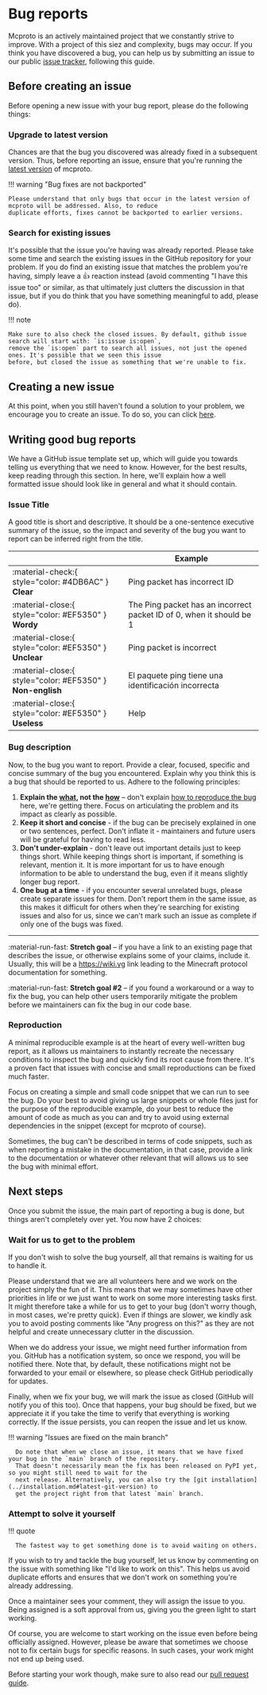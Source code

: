 # Bug reports

Mcproto is an actively maintained project that we constantly strive to improve. With a project of this siez and
complexity, bugs may occur. If you think you have discovered a bug, you can help us by submitting an issue to our
public [issue tracker](https://github.com/py-mine/mcproto/issues), following this guide.

## Before creating an issue

Before opening a new issue with your bug report, please do the following things:

### Upgrade to latest version

Chances are that the bug you discovered was already fixed in a subsequent version. Thus, before reporting an issue,
ensure that you're running the [latest version](../changelog.md) of mcproto.

!!! warning "Bug fixes are not backported"

    Please understand that only bugs that occur in the latest version of mcproto will be addressed. Also, to reduce
    duplicate efforts, fixes cannot be backported to earlier versions.

### Search for existing issues

It's possible that the issue you're having was already reported. Please take some time and search the existing issues
in the GitHub repository for your problem. If you do find an existing issue that matches the problem you're having,
simply leave a :thumbsup: reaction instead (avoid commenting "I have this issue too" or similar, as that ultimately
just clutters the discussion in that issue, but if you do think that you have something meaningful to add, please do).

!!! note

    Make sure to also check the closed issues. By default, github issue search will start with: `is:issue is:open`,
    remove the `is:open` part to search all issues, not just the opened ones. It's possible that we seen this issue
    before, but closed the issue as something that we're unable to fix.

## Creating a new issue

At this point, when you still haven't found a solution to your problem, we encourage you to create an issue.
To do so, you can click [here][open-bug-issue].

[open-bug-issue]: https://github.com/py-mine/mcproto/issues/new?labels=type%3A+bug&template=bug_report.yml

## Writing good bug reports

We have a GitHub issue template set up, which will guide you towards telling us everything that we need to know.
However, for the best results, keep reading through this section. In here, we'll explain how a well formatted issue
should look like in general and what it should contain.

### Issue Title

A good title is short and descriptive. It should be a one-sentence executive summary of the issue, so the impact and
severity of the bug you want to report can be inferred right from the title.

| <!---->                                                    | Example                                                              |
| ---------------------------------------------------------- | -------------------------------------------------------------------- |
| :material-check:{ style="color: #4DB6AC" } **Clear**       | Ping packet has incorrect ID                                         |
| :material-close:{ style="color: #EF5350" } **Wordy**       | The Ping packet has an incorrect packet ID of 0, when it should be 1 |
| :material-close:{ style="color: #EF5350" } **Unclear**     | Ping packet is incorrect                                             |
| :material-close:{ style="color: #EF5350" } **Non-english** | El paquete ping tiene una identificación incorrecta                  |
| :material-close:{ style="color: #EF5350" } **Useless**     | Help                                                                 |

### Bug description

Now, to the bug you want to report. Provide a clear, focused, specific and concise summary of the bug you encountered.
Explain why you think this is a bug that should be reported to us. Adhere to the following principles:

1. **Explain the <u>what</u>, not the <u>how</u>** – don't explain [how to reproduce the bug](#reproduction) here,
   we're getting there. Focus on articulating the problem and its impact as clearly as possible.
2. **Keep it short and concise** - if the bug can be precisely explained in one or two sentences, perfect. Don't
   inflate it - maintainers and future users will be grateful for having to read less.
3. **Don't under-explain** - don't leave out important details just to keep things short. While keeping things short is
   important, if something is relevant, mention it. It is more important for us to have enough information to be able
   to understand the bug, even if it means slightly longer bug report.
4. **One bug at a time** - if you encounter several unrelated bugs, please create separate issues for them. Don't
   report them in the same issue, as this makes it difficult for others when they're searching for existing issues and
   also for us, since we can't mark such an issue as complete if only one of the bugs was fixed.

---

:material-run-fast: **Stretch goal** – if you have a link to an existing page that describes the issue, or otherwise
explains some of your claims, include it. Usually, this will be a <https://wiki.vg> link leading to the Minecraft
protocol documentation for something.

:material-run-fast: **Stretch goal \#2** – if you found a workaround or a way to fix
the bug, you can help other users temporarily mitigate the problem before
we maintainers can fix the bug in our code base.

### Reproduction

A minimal reproducible example is at the heart of every well-written bug report, as it allows us maintainers to
instantly recreate the necessary conditions to inspect the bug and quickly find its root cause from there. It's a
proven fact that issues with concise and small reproductions can be fixed much faster.

Focus on creating a simple and small code snippet that we can run to see the bug. Do your best to avoid giving us large
snippets or whole files just for the purpose of the reproducible example, do your best to reduce the amount of code as
much as you can and try to avoid using external dependencies in the snippet (except for mcproto of course).

Sometimes, the bug can't be described in terms of code snippets, such as when reporting a mistake in the documentation,
in that case, provide a link to the documentation or whatever other relevant that will allows us to see the bug with
minimal effort.

## Next steps

Once you submit the issue, the main part of reporting a bug is done, but things aren't completely over yet. You now
have 2 choices:

### Wait for us to get to the problem

If you don't wish to solve the bug yourself, all that remains is waiting for us to handle it.

Please understand that we are all volunteers here and we work on the project simply the fun of it. This means that we
may sometimes have other priorities in life or we just want to work on some more interesting tasks first. It might
therefore take a while for us to get to your bug (don't worry though, in most cases, we're pretty quick). Even if
things are slower, we kindly ask you to avoid posting comments like "Any progress on this?" as they are not helpful and
create unnecessary clutter in the discussion.

When we do address your issue, we might need further information from you. GitHub has a notification system, so once we
respond, you will be notified there. Note that, by default, these notifications might not be forwarded to your email or
elsewhere, so please check GitHub periodically for updates.

Finally, when we fix your bug, we will mark the issue as closed (GitHub will notify you of this too). Once that
happens, your bug should be fixed, but we appreciate it if you take the time to verify that everything is working
correctly. If the issue persists, you can reopen the issue and let us know.

!!! warning "Issues are fixed on the main branch"

      Do note that when we close an issue, it means that we have fixed your bug in the `main` branch of the repository.
      That doesn't necessarily mean the fix has been released on PyPI yet, so you might still need to wait for the
      next release. Alternatively, you can also try the [git installation](../installation.md#latest-git-version) to
      get the project right from that latest `main` branch.

### Attempt to solve it yourself

!!! quote

      The fastest way to get something done is to avoid waiting on others.

If you wish to try and tackle the bug yourself, let us know by commenting on the issue with something like "I'd like to
work on this". This helps us avoid duplicate efforts and ensures that we don't work on something you're already
addressing.

Once a maintainer sees your comment, they will assign the issue to you. Being assigned is a soft approval from us,
giving you the green light to start working.

Of course, you are welcome to start working on the issue even before being officially assigned. However, please be
aware that sometimes we choose not to fix certain bugs for specific reasons. In such cases, your work might not end up
being used.

Before starting your work though, make sure to also read our [pull request guide](./making-a-pr.md).

